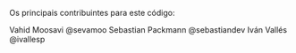 Os principais contribuintes para este código:

Vahid Moosavi @sevamoo
Sebastian Packmann @sebastiandev
Iván Vallés @ivallesp 

